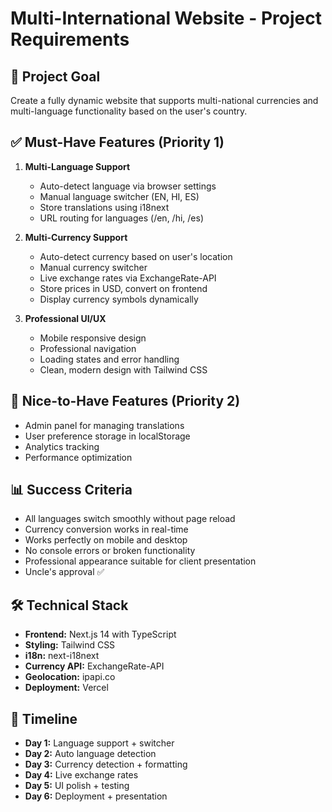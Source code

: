 # Multi-International Website - Project Requirements

## 🎯 Project Goal
Create a fully dynamic website that supports multi-national currencies and multi-language functionality based on the user's country.

## ✅ Must-Have Features (Priority 1)
1. **Multi-Language Support**
   - Auto-detect language via browser settings
   - Manual language switcher (EN, HI, ES)
   - Store translations using i18next
   - URL routing for languages (/en, /hi, /es)

2. **Multi-Currency Support** 
   - Auto-detect currency based on user's location
   - Manual currency switcher
   - Live exchange rates via ExchangeRate-API
   - Store prices in USD, convert on frontend
   - Display currency symbols dynamically

3. **Professional UI/UX**
   - Mobile responsive design
   - Professional navigation
   - Loading states and error handling
   - Clean, modern design with Tailwind CSS

## 🌟 Nice-to-Have Features (Priority 2)
- Admin panel for managing translations
- User preference storage in localStorage
- Analytics tracking
- Performance optimization

## 📊 Success Criteria
- All languages switch smoothly without page reload
- Currency conversion works in real-time
- Works perfectly on mobile and desktop
- No console errors or broken functionality
- Professional appearance suitable for client presentation
- Uncle's approval ✅

## 🛠️ Technical Stack
- **Frontend:** Next.js 14 with TypeScript
- **Styling:** Tailwind CSS
- **i18n:** next-i18next
- **Currency API:** ExchangeRate-API
- **Geolocation:** ipapi.co
- **Deployment:** Vercel

## 📅 Timeline
- **Day 1:** Language support + switcher
- **Day 2:** Auto language detection 
- **Day 3:** Currency detection + formatting
- **Day 4:** Live exchange rates
- **Day 5:** UI polish + testing
- **Day 6:** Deployment + presentation
